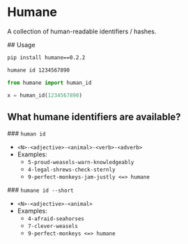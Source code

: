 # Humane

A collection of human-readable identifiers / hashes.

## Usage

```bash
pip install humane==0.2.2

humane id 1234567890
```

```python
from humane import human_id

x = human_id(1234567890)
```

## What humane identifiers are available?

### `human id`

- `<N>-<adjective>-<animal>-<verb>-<adverb>`
- Examples:
    - `5-proud-weasels-warn-knowledgeably`
    - `4-legal-shrews-check-sternly`
    - `9-perfect-monkeys-jam-justly <=> humane`

### `humane id --short`

- `<N>-<adjective>-<animal>`
- Examples:
    - `4-afraid-seahorses`
    - `7-clever-weasels`
    - `9-perfect-monkeys <=> humane`